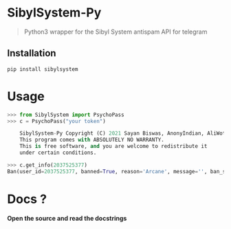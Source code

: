 # SibylSystem-Py

>Python3 wrapper for the Sibyl System antispam API for telegram

## Installation

```
pip install sibylsystem
```

# Usage

```py
>>> from SibylSystem import PsychoPass
>>> c = PsychoPass("your token")

    SibylSystem-Py Copyright (C) 2021 Sayan Biswas, AnonyIndian, AliWoto
    This program comes with ABSOLUTELY NO WARRANTY.
    This is free software, and you are welcome to redistribute it
    under certain conditions.

>>> c.get_info(2037525377)
Ban(user_id=2037525377, banned=True, reason='Arcane', message='', ban_source_url='', date='2021-10-30T18:47:00.004137+05:30', banned_by=895373440, crime_coefficient=0)
```

# Docs ?

**Open the source and read the docstrings**
